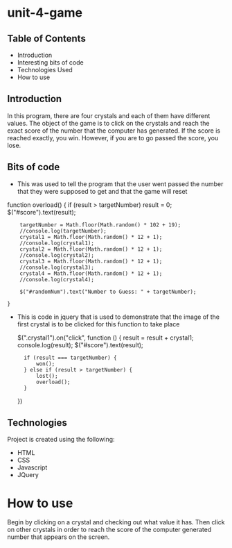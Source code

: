 # unit-4-game

## Table of Contents
* Introduction
* Interesting bits of code
* Technologies Used
* How to use


## Introduction
In this program, there are four crystals and each of them have different values. The object of the game is to click on the crystals and reach the exact score of the number that the computer has generated. If the score is reached exactly, you win. However, if you are to go passed the score, you lose. 

## Bits of code

* This was used to tell the program that the user went passed the number that they were supposed to get and that the game will reset

 function overload() {
        if (result > targetNumber)
            result = 0;
        $("#score").text(result);

        targetNumber = Math.floor(Math.random() * 102 + 19);
        //console.log(targetNumber);
        crystal1 = Math.floor(Math.random() * 12 + 1);
        //console.log(crystal1);
        crystal2 = Math.floor(Math.random() * 12 + 1);
        //console.log(crystal2);
        crystal3 = Math.floor(Math.random() * 12 + 1);
        //console.log(crystal3);
        crystal4 = Math.floor(Math.random() * 12 + 1);
        //console.log(crystal4);

        $("#randomNum").text("Number to Guess: " + targetNumber);

    }

* This is code in jquery that is used to demonstrate that the image of the first crystal is to be clicked for this function to take place

  $(".crystal1").on("click", function () {
        result = result + crystal1;
        console.log(result);
        $("#score").text(result);

        if (result === targetNumber) {
            won();
        } else if (result > targetNumber) {
            lost();
            overload();
        }
    })
	
## Technologies
Project is created using the following:
* HTML
* CSS
* Javascript
* JQuery

# How to use
 Begin by clicking on a crystal and checking out what value it has. Then click on other crystals in order to reach the score of the computer generated number that appears on the screen.


	
